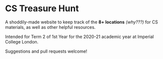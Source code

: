 # CS Treasure Hunt

A shoddily-made website to keep track of the **8+ locations** *(why???)* for CS materials, as well as other helpful resources.

Intended for Term 2 of 1st Year for the 2020-21 academic year at Imperial College London.

Suggestions and pull requests welcome!
